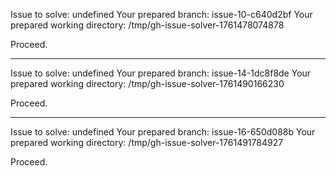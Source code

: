 Issue to solve: undefined
Your prepared branch: issue-10-c640d2bf
Your prepared working directory: /tmp/gh-issue-solver-1761478074878

Proceed.

---

Issue to solve: undefined
Your prepared branch: issue-14-1dc8f8de
Your prepared working directory: /tmp/gh-issue-solver-1761490166230

Proceed.

---

Issue to solve: undefined
Your prepared branch: issue-16-650d088b
Your prepared working directory: /tmp/gh-issue-solver-1761491784927

Proceed.